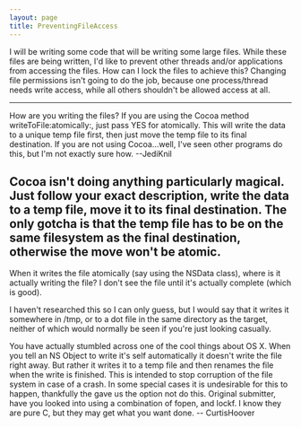 ```yaml
---
layout: page
title: PreventingFileAccess
---
```




I will be writing some code that will be writing some large files.  While these files are being written, I'd like to prevent other threads and/or applications from accessing the files.  How can I lock the files to achieve this?  Changing file permissions isn't going to do the job, because one process/thread needs write access, while all others shouldn't be allowed access at all.

----
How are you writing the files? If you are using the Cocoa method     writeToFile:atomically:, just pass     YES for     atomically. This will write the data to a unique temp file first, then just move the temp file to its final destination. If you are not using Cocoa...well, I've seen other programs do this, but I'm not exactly sure how. --JediKnil

Cocoa isn't doing anything particularly magical. Just follow your exact description, write the data to a temp file, move it to its final destination. The only gotcha is that the temp file has to be on the same filesystem as the final destination, otherwise the move won't be atomic.
----
When it writes the file atomically (say using the     NSData class), where is it actually writing the file?  I don't see the file until it's actually complete (which is good).

I haven't researched this so I can only guess, but I would say that it writes it somewhere in /tmp, or to a dot file in the same directory as the target, neither of which would normally be seen if you're just looking casually.

You have actually stumbled across one of the cool things about OS X. When you tell an NS Object to write it's self automatically it doesn't write the file right away. But rather it writes it to a temp file and then renames the file when the write is finished. This is intended to stop corruption of the file system in case of a crash. In some special cases it is undesirable for this to happen, thankfully the gave us the option not do this. Original submitter, have you looked into using a combination of fopen, and lockf. I know they are pure C, but they may get what you want done. -- CurtisHoover

